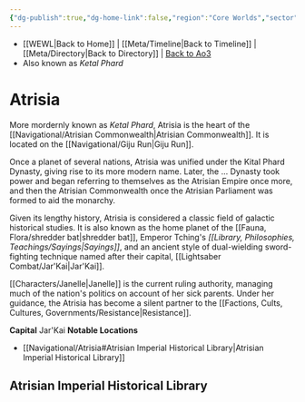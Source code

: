 ```yaml
---
{"dg-publish":true,"dg-home-link":false,"region":"Core Worlds","sector":"Atrisian Commonwealth","system":"Atrisi","grid":"J-12","aliases":["Ketal Phard"],"tags":["planet","map","resistance","monarchy","gijurun","unfinished"],"permalink":"/navigational/atrisia/","dgHomeLink":false,"dgPassFrontmatter":true}
---
```


- [[WEWL\|Back to Home]] | [[Meta/Timeline\|Back to Timeline]] | [[Meta/Directory\|Back to Directory]] | [Back to Ao3](https://archiveofourown.org/works/19334440/chapters/45992584)
- Also known as *Ketal Phard*

# Atrisia
More mordernly known as *Ketal Phard*, Atrisia is the heart of the [[Navigational/Atrisian Commonwealth\|Atrisian Commonwealth]]. It is located on the [[Navigational/Giju Run\|Giju Run]]. 

Once a planet of several nations, Atrisia was unified under the Kital Phard Dynasty, giving rise to its more modern name. Later, the ... Dynasty took power and began referring to themselves as the Atrisian Empire once more, and then the Atrisian Commonwealth once the Atrisian Parliament was formed to aid the monarchy. 

Given its lengthy history, Atrisia is considered a classic field of galactic historical studies. It is also known as the home planet of the [[Fauna, Flora/shredder bat\|shredder bat]], Emperor Tching's *[[Library, Philosophies, Teachings/Sayings\|Sayings]]*, and an ancient style of dual-wielding sword-fighting technique named after their capital, [[Lightsaber Combat/Jar'Kai\|Jar'Kai]].  

[[Characters/Janelle\|Janelle]] is the current ruling authority, managing much of the nation's politics on account of her sick parents. Under her guidance, the Atrisia has become a silent partner to the [[Factions, Cults, Cultures, Governments/Resistance\|Resistance]].

**Capital** Jar'Kai
**Notable Locations**
- [[Navigational/Atrisia#Atrisian Imperial Historical Library\|Atrisian Imperial Historical Library]]

## Atrisian Imperial Historical Library
